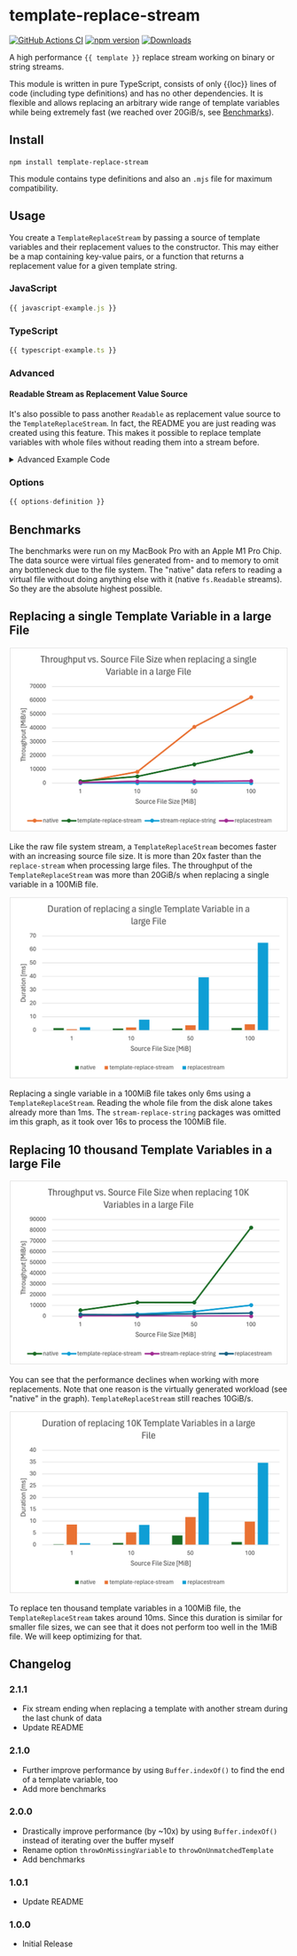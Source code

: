 # template-replace-stream

[![GitHub Actions CI](https://github.com/SoulKa/template-replace-stream/actions/workflows/node.js.yml/badge.svg)](https://github.com/SoulKa/template-replace-stream/actions/workflows/node.js.yml)
[![npm version](https://badge.fury.io/js/template-replace-stream.svg)](https://www.npmjs.com/package/template-replace-stream)
[![Downloads](https://img.shields.io/npm/dm/template-replace-stream.svg)](https://www.npmjs.com/package/template-replace-stream)

A high performance `{{ template }}` replace stream working on binary or string streams.

This module is written in pure TypeScript, consists of only {{loc}} lines of code (including type
definitions) and has no other dependencies. It is flexible and allows replacing an arbitrary wide
range of template variables while being extremely fast (we reached over 20GiB/s,
see [Benchmarks](#benchmarks)).

## Install

`npm install template-replace-stream`

This module contains type definitions and also an `.mjs` file for maximum compatibility.

## Usage

You create a `TemplateReplaceStream` by passing a source of template variables and their replacement
values to the constructor. This may either be a map containing key-value pairs, or a function that
returns a replacement value for a given template string.

### JavaScript

```js
{{ javascript-example.js }}
```

### TypeScript

```ts
{{ typescript-example.ts }}
```

### Advanced

#### Readable Stream as Replacement Value Source

It's also possible to pass another `Readable` as replacement value source to
the `TemplateReplaceStream`. In fact, the README you are just reading was created using this
feature. This makes it possible to replace template variables with whole files without reading them
into a stream before.

<details>
<summary>Advanced Example Code</summary>

```ts
{{ generate-readme.ts }}
```

</details>

### Options

```ts
{{ options-definition }}
```

## Benchmarks

The benchmarks were run on my MacBook Pro with an Apple M1 Pro Chip. The data source were virtual
files generated from- and to memory to omit any bottleneck due to the file system. The "native" data
refers to reading a virtual file without doing anything else with it (native `fs.Readable` streams).
So they are the absolute highest possible.

## Replacing a single Template Variable in a large File

![Throughput vs. File Size when replacing a single Variable](benchmarks/plots/throughput-vs-data-size-with-one-replacement.png)

Like the raw file system stream, a `TemplateReplaceStream` becomes faster with an increasing source
file size. It is more than 20x faster than the `replace-stream` when processing large files. The
throughput of the `TemplateReplaceStream` was more than 20GiB/s when replacing a single variable in
a 100MiB file.

![Duration vs File Size when replacing a single Variable](benchmarks/plots/size-vs-duration-with-one-replacement.png)

Replacing a single variable in a 100MiB file takes only 6ms using a `TemplateReplaceStream`. Reading
the whole file from the disk alone takes already more than 1ms. The `stream-replace-string` packages
was omitted im this graph, as it took over 16s to process the 100MiB file.

## Replacing 10 thousand Template Variables in a large File

![Throughput vs. File Size when replacing a 10K Variables](benchmarks/plots/throughput-vs-data-size-with-10k-replacement.png)

You can see that the performance declines when working with more replacements. Note that one reason
is the virtually generated workload (see "native" in the graph). `TemplateReplaceStream` still
reaches 10GiB/s.

![Duration vs File Size when replacing a 10K Variables](benchmarks/plots/size-vs-duration-with-10k-replacement.png)

To replace ten thousand template variables in a 100MiB file, the `TemplateReplaceStream` takes
around 10ms. Since this duration is similar for smaller file sizes, we can see that it does not
perform too well in the 1MiB file. We will keep optimizing for that.

## Changelog

### 2.1.1

- Fix stream ending when replacing a template with another stream during the last chunk of data
- Update README

### 2.1.0

- Further improve performance by using `Buffer.indexOf()` to find the end of a template variable,
  too
- Add more benchmarks

### 2.0.0

- Drastically improve performance (by ~10x) by using `Buffer.indexOf()` instead of iterating over
  the buffer myself
- Rename option `throwOnMissingVariable` to `throwOnUnmatchedTemplate`
- Add benchmarks

### 1.0.1

- Update README

### 1.0.0

- Initial Release